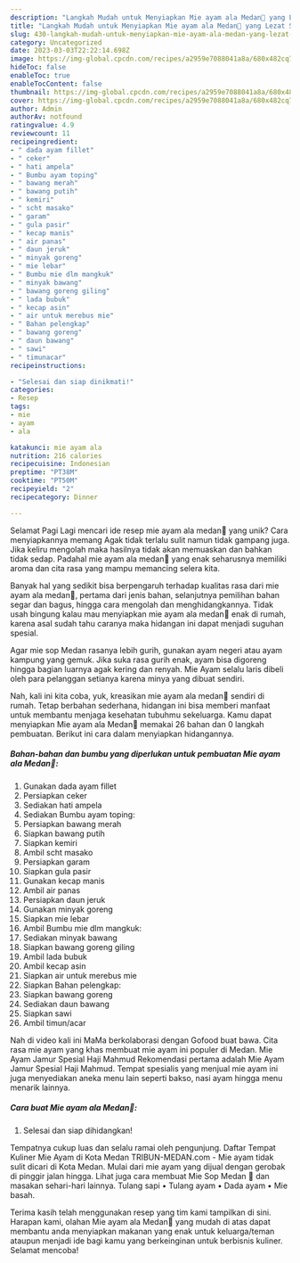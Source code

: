 ```yaml
---
description: "Langkah Mudah untuk Menyiapkan Mie ayam ala Medan🍜 yang Lezat Sekali, Enak"
title: "Langkah Mudah untuk Menyiapkan Mie ayam ala Medan🍜 yang Lezat Sekali, Enak"
slug: 430-langkah-mudah-untuk-menyiapkan-mie-ayam-ala-medan-yang-lezat-sekali-enak
category: Uncategorized
date: 2023-03-03T22:22:14.698Z
image: https://img-global.cpcdn.com/recipes/a2959e7088041a8a/680x482cq70/mie-ayam-ala-medan-foto-resep-utama.jpg
hideToc: false
enableToc: true
enableTocContent: false
thumbnail: https://img-global.cpcdn.com/recipes/a2959e7088041a8a/680x482cq70/mie-ayam-ala-medan-foto-resep-utama.jpg
cover: https://img-global.cpcdn.com/recipes/a2959e7088041a8a/680x482cq70/mie-ayam-ala-medan-foto-resep-utama.jpg
author: Admin
authorAv: notfound
ratingvalue: 4.9
reviewcount: 11
recipeingredient:
- " dada ayam fillet"
- " ceker"
- " hati ampela"
- " Bumbu ayam toping"
- " bawang merah"
- " bawang putih"
- " kemiri"
- " scht masako"
- " garam"
- " gula pasir"
- " kecap manis"
- " air panas"
- " daun jeruk"
- " minyak goreng"
- " mie lebar"
- " Bumbu mie dlm mangkuk"
- " minyak bawang"
- " bawang goreng giling"
- " lada bubuk"
- " kecap asin"
- " air untuk merebus mie"
- " Bahan pelengkap"
- " bawang goreng"
- " daun bawang"
- " sawi"
- " timunacar"
recipeinstructions:

- "Selesai dan siap dinikmati!"
categories:
- Resep
tags:
- mie
- ayam
- ala

katakunci: mie ayam ala 
nutrition: 216 calories
recipecuisine: Indonesian
preptime: "PT38M"
cooktime: "PT50M"
recipeyield: "2"
recipecategory: Dinner

---
```



Selamat Pagi Lagi mencari ide resep mie ayam ala medan🍜 yang unik? Cara menyiapkannya memang Agak tidak terlalu sulit namun tidak gampang juga. Jika keliru mengolah maka hasilnya tidak akan memuaskan dan bahkan tidak sedap. Padahal mie ayam ala medan🍜 yang enak seharusnya memiliki aroma dan cita rasa yang mampu memancing selera kita.


Banyak hal yang sedikit bisa berpengaruh terhadap kualitas rasa dari mie ayam ala medan🍜, pertama dari jenis bahan, selanjutnya pemilihan bahan segar dan bagus, hingga cara mengolah dan menghidangkannya. Tidak usah bingung kalau mau menyiapkan mie ayam ala medan🍜 enak di rumah, karena asal sudah tahu caranya maka hidangan ini dapat menjadi suguhan spesial.

Agar mie sop Medan rasanya lebih gurih, gunakan ayam negeri atau ayam kampung yang gemuk. Jika suka rasa gurih enak, ayam bisa digoreng hingga bagian luarnya agak kering dan renyah. Mie Ayam selalu laris dibeli oleh para pelanggan setianya karena minya yang dibuat sendiri.


Nah, kali ini kita coba, yuk, kreasikan mie ayam ala medan🍜 sendiri di rumah. Tetap berbahan sederhana, hidangan ini bisa memberi manfaat untuk membantu menjaga kesehatan tubuhmu sekeluarga. Kamu dapat menyiapkan Mie ayam ala Medan🍜 memakai 26 bahan dan 0 langkah pembuatan. Berikut ini cara dalam menyiapkan hidangannya.

<!--inarticleads1-->

##### Bahan-bahan dan bumbu yang diperlukan untuk pembuatan Mie ayam ala Medan🍜:

1. Gunakan  dada ayam fillet
1. Persiapkan  ceker
1. Sediakan  hati ampela
1. Sediakan  Bumbu ayam toping:
1. Persiapkan  bawang merah
1. Siapkan  bawang putih
1. Siapkan  kemiri
1. Ambil  scht masako
1. Persiapkan  garam
1. Siapkan  gula pasir
1. Gunakan  kecap manis
1. Ambil  air panas
1. Persiapkan  daun jeruk
1. Gunakan  minyak goreng
1. Siapkan  mie lebar
1. Ambil  Bumbu mie dlm mangkuk:
1. Sediakan  minyak bawang
1. Siapkan  bawang goreng giling
1. Ambil  lada bubuk
1. Ambil  kecap asin
1. Siapkan  air untuk merebus mie
1. Siapkan  Bahan pelengkap:
1. Siapkan  bawang goreng
1. Sediakan  daun bawang
1. Siapkan  sawi
1. Ambil  timun/acar


Nah di video kali ini MaMa berkolaborasi dengan Gofood buat bawa. Cita rasa mie ayam yang khas membuat mie ayam ini populer di Medan. Mie Ayam Jamur Spesial Haji Mahmud Rekomendasi pertama adalah Mie Ayam Jamur Spesial Haji Mahmud. Tempat spesialis yang menjual mie ayam ini juga menyediakan aneka menu lain seperti bakso, nasi ayam hingga menu menarik lainnya. 

<!--inarticleads2-->

##### Cara buat Mie ayam ala Medan🍜:


1. Selesai dan siap dihidangkan!

Tempatnya cukup luas dan selalu ramai oleh pengunjung. Daftar Tempat Kuliner Mie Ayam di Kota Medan TRIBUN-MEDAN.com - Mie ayam tidak sulit dicari di Kota Medan. Mulai dari mie ayam yang dijual dengan gerobak di pinggir jalan hingga. Lihat juga cara membuat Mie Sop Medan 🍜 dan masakan sehari-hari lainnya. Tulang sapi • Tulang ayam • Dada ayam • Mie basah. 

Terima kasih telah menggunakan resep yang tim kami tampilkan di sini. Harapan kami, olahan Mie ayam ala Medan🍜 yang mudah di atas dapat membantu anda menyiapkan makanan yang enak untuk keluarga/teman ataupun menjadi ide bagi kamu yang berkeinginan untuk berbisnis kuliner. Selamat mencoba!
